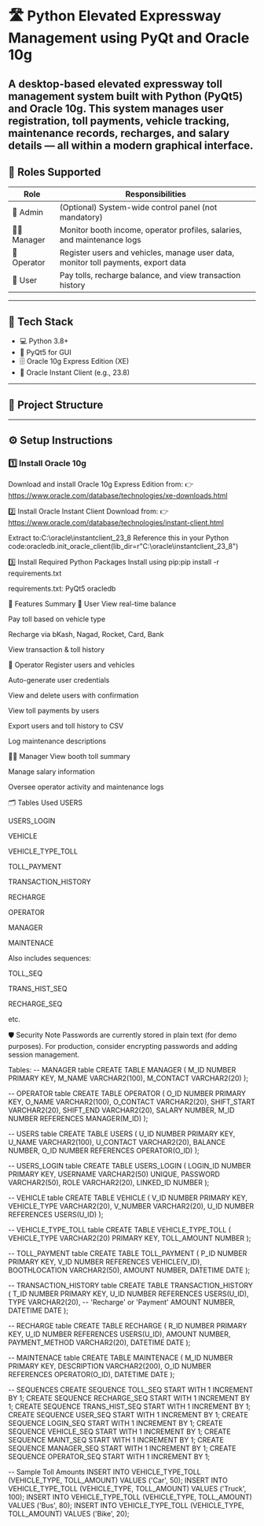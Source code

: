 # 🛣️ Python Elevated Expressway Management using PyQt and Oracle 10g

A desktop-based elevated expressway toll management system built with Python (PyQt5) and Oracle 10g. This system manages user registration, toll payments, vehicle tracking, maintenance records, recharges, and salary details — all within a modern graphical interface.
 ---

## 👥 Roles Supported

| Role      | Responsibilities                                                                 |
|-----------|-----------------------------------------------------------------------------------|
| 🔑 Admin     | (Optional) System-wide control panel (not mandatory)                             |
| 👨‍💼 Manager  | Monitor booth income, operator profiles, salaries, and maintenance logs         |
| 👷 Operator | Register users and vehicles, manage user data, monitor toll payments, export data |
| 🚗 User     | Pay tolls, recharge balance, and view transaction history                        |

---

## 🧰 Tech Stack

- 💻 Python 3.8+
- 🎨 PyQt5 for GUI
- 🗄️ Oracle 10g Express Edition (XE)
- 🧱 Oracle Instant Client (e.g., 23.8)

---

## 📁 Project Structure


---

## ⚙️ Setup Instructions

### 1️⃣ Install Oracle 10g

Download and install Oracle 10g Express Edition from:
👉 https://www.oracle.com/database/technologies/xe-downloads.html

2️⃣ Install Oracle Instant Client
Download from:
👉 https://www.oracle.com/database/technologies/instant-client.html

Extract to:C:\oracle\instantclient_23_8
Reference this in your Python code:oracledb.init_oracle_client(lib_dir=r"C:\oracle\instantclient_23_8")

3️⃣ Install Required Python Packages
Install using pip:pip install -r requirements.txt

requirements.txt:
PyQt5
oracledb

🧩 Features Summary
🚗 User
View real-time balance

Pay toll based on vehicle type

Recharge via bKash, Nagad, Rocket, Card, Bank

View transaction & toll history

👷 Operator
Register users and vehicles

Auto-generate user credentials

View and delete users with confirmation

View toll payments by users

Export users and toll history to CSV

Log maintenance descriptions

👨‍💼 Manager
View booth toll summary

Manage salary information

Oversee operator activity and maintenance logs

🗂️ Tables Used
USERS

USERS_LOGIN

VEHICLE

VEHICLE_TYPE_TOLL

TOLL_PAYMENT

TRANSACTION_HISTORY

RECHARGE

OPERATOR

MANAGER

MAINTENACE

Also includes sequences:

TOLL_SEQ

TRANS_HIST_SEQ

RECHARGE_SEQ

etc.

🛡️ Security Note
Passwords are currently stored in plain text (for demo purposes). For production, consider encrypting passwords and adding session management.

Tables:
-- MANAGER table
CREATE TABLE MANAGER (
  M_ID         NUMBER PRIMARY KEY,
  M_NAME       VARCHAR2(100),
  M_CONTACT    VARCHAR2(20)
);

-- OPERATOR table
CREATE TABLE OPERATOR (
  O_ID         NUMBER PRIMARY KEY,
  O_NAME       VARCHAR2(100),
  O_CONTACT    VARCHAR2(20),
  SHIFT_START  VARCHAR2(20),
  SHIFT_END    VARCHAR2(20),
  SALARY       NUMBER,
  M_ID         NUMBER REFERENCES MANAGER(M_ID)
);

-- USERS table
CREATE TABLE USERS (
  U_ID     NUMBER PRIMARY KEY,
  U_NAME   VARCHAR2(100),
  U_CONTACT VARCHAR2(20),
  BALANCE  NUMBER,
  O_ID     NUMBER REFERENCES OPERATOR(O_ID)
);

-- USERS_LOGIN table
CREATE TABLE USERS_LOGIN (
  LOGIN_ID   NUMBER PRIMARY KEY,
  USERNAME   VARCHAR2(50) UNIQUE,
  PASSWORD   VARCHAR2(50),
  ROLE       VARCHAR2(20),
  LINKED_ID  NUMBER
);

-- VEHICLE table
CREATE TABLE VEHICLE (
  V_ID          NUMBER PRIMARY KEY,
  VEHICLE_TYPE  VARCHAR2(20),
  V_NUMBER      VARCHAR2(20),
  U_ID          NUMBER REFERENCES USERS(U_ID)
);

-- VEHICLE_TYPE_TOLL table
CREATE TABLE VEHICLE_TYPE_TOLL (
  VEHICLE_TYPE  VARCHAR2(20) PRIMARY KEY,
  TOLL_AMOUNT   NUMBER
);

-- TOLL_PAYMENT table
CREATE TABLE TOLL_PAYMENT (
  P_ID          NUMBER PRIMARY KEY,
  V_ID          NUMBER REFERENCES VEHICLE(V_ID),
  BOOTHLOCATION VARCHAR2(50),
  AMOUNT        NUMBER,
  DATETIME      DATE
);

-- TRANSACTION_HISTORY table
CREATE TABLE TRANSACTION_HISTORY (
  T_ID      NUMBER PRIMARY KEY,
  U_ID      NUMBER REFERENCES USERS(U_ID),
  TYPE      VARCHAR2(20), -- 'Recharge' or 'Payment'
  AMOUNT    NUMBER,
  DATETIME  DATE
);

-- RECHARGE table
CREATE TABLE RECHARGE (
  R_ID            NUMBER PRIMARY KEY,
  U_ID            NUMBER REFERENCES USERS(U_ID),
  AMOUNT          NUMBER,
  PAYMENT_METHOD  VARCHAR2(20),
  DATETIME        DATE
);

-- MAINTENACE table
CREATE TABLE MAINTENACE (
  M_ID       NUMBER PRIMARY KEY,
  DESCRIPTION VARCHAR2(200),
  O_ID        NUMBER REFERENCES OPERATOR(O_ID),
  DATETIME    DATE
);

-- SEQUENCES
CREATE SEQUENCE TOLL_SEQ START WITH 1 INCREMENT BY 1;
CREATE SEQUENCE RECHARGE_SEQ START WITH 1 INCREMENT BY 1;
CREATE SEQUENCE TRANS_HIST_SEQ START WITH 1 INCREMENT BY 1;
CREATE SEQUENCE USER_SEQ START WITH 1 INCREMENT BY 1;
CREATE SEQUENCE LOGIN_SEQ START WITH 1 INCREMENT BY 1;
CREATE SEQUENCE VEHICLE_SEQ START WITH 1 INCREMENT BY 1;
CREATE SEQUENCE MAINT_SEQ START WITH 1 INCREMENT BY 1;
CREATE SEQUENCE MANAGER_SEQ START WITH 1 INCREMENT BY 1;
CREATE SEQUENCE OPERATOR_SEQ START WITH 1 INCREMENT BY 1;

-- Sample Toll Amounts
INSERT INTO VEHICLE_TYPE_TOLL (VEHICLE_TYPE, TOLL_AMOUNT) VALUES ('Car', 50);
INSERT INTO VEHICLE_TYPE_TOLL (VEHICLE_TYPE, TOLL_AMOUNT) VALUES ('Truck', 100);
INSERT INTO VEHICLE_TYPE_TOLL (VEHICLE_TYPE, TOLL_AMOUNT) VALUES ('Bus', 80);
INSERT INTO VEHICLE_TYPE_TOLL (VEHICLE_TYPE, TOLL_AMOUNT) VALUES ('Bike', 20);
